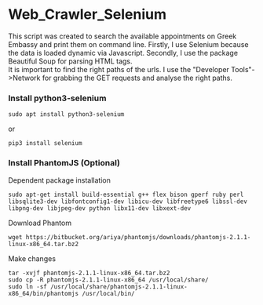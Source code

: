 # Web_Crawler_Selenium
This script was created to search the available appointments on Greek Embassy and print them on command line. Firstly, I use Selenium because the data is loaded dynamic via Javascript. Secondly, I use the package Beautiful Soup for parsing HTML tags.
<br>
It is important to find the right paths of the urls. I use the "Developer Tools"->Network for grabbing the GET requests and analyse the right paths.
<h3> Install python3-selenium </h3> 

```
sudo apt install python3-selenium 
```
or 
```
pip3 install selenium
```
<h3> Install PhantomJS (Optional)</h3>

Dependent package installation

```
sudo apt-get install build-essential g++ flex bison gperf ruby perl libsqlite3-dev libfontconfig1-dev libicu-dev libfreetype6 libssl-dev libpng-dev libjpeg-dev python libx11-dev libxext-dev
```
Download Phantom
```
wget https://bitbucket.org/ariya/phantomjs/downloads/phantomjs-2.1.1-linux-x86_64.tar.bz2
```
Make changes
```
tar -xvjf phantomjs-2.1.1-linux-x86_64.tar.bz2 
sudo cp -R phantomjs-2.1.1-linux-x86_64 /usr/local/share/ 
sudo ln -sf /usr/local/share/phantomjs-2.1.1-linux-x86_64/bin/phantomjs /usr/local/bin/
```
